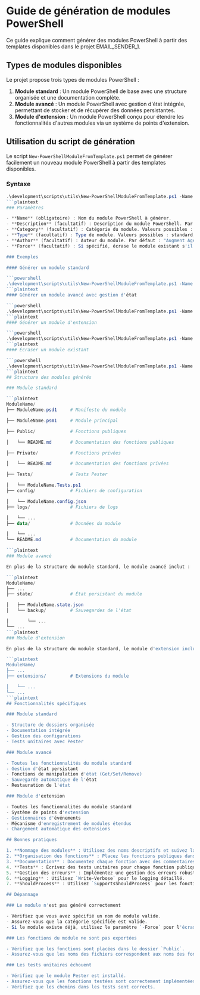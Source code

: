 # Guide de génération de modules PowerShell

Ce guide explique comment générer des modules PowerShell à partir des templates disponibles dans le projet EMAIL_SENDER_1.

## Types de modules disponibles

Le projet propose trois types de modules PowerShell :

1. **Module standard** : Un module PowerShell de base avec une structure organisée et une documentation complète.
2. **Module avancé** : Un module PowerShell avec gestion d'état intégrée, permettant de stocker et de récupérer des données persistantes.
3. **Module d'extension** : Un module PowerShell conçu pour étendre les fonctionnalités d'autres modules via un système de points d'extension.

## Utilisation du script de génération

Le script `New-PowerShellModuleFromTemplate.ps1` permet de générer facilement un nouveau module PowerShell à partir des templates disponibles.

### Syntaxe

```powershell
.\development\scripts\utils\New-PowerShellModuleFromTemplate.ps1 -Name <nom_du_module> -Description <description> -Category <catégorie> -Type <type> [-Author <auteur>] [-Force]
```plaintext
### Paramètres

- **Name** (obligatoire) : Nom du module PowerShell à générer.
- **Description** (facultatif) : Description du module PowerShell. Par défaut : "Module PowerShell".
- **Category** (facultatif) : Catégorie du module. Valeurs possibles : core, utils, analysis, reporting, integration, maintenance, testing, documentation, optimization. Par défaut : "core".
- **Type** (facultatif) : Type de module. Valeurs possibles : standard, advanced, extension. Par défaut : "standard".
- **Author** (facultatif) : Auteur du module. Par défaut : "Augment Agent".
- **Force** (facultatif) : Si spécifié, écrase le module existant s'il existe déjà.

### Exemples

#### Générer un module standard

```powershell
.\development\scripts\utils\New-PowerShellModuleFromTemplate.ps1 -Name "ConfigManager" -Description "Module de gestion de configuration" -Category "core" -Type "standard"
```plaintext
#### Générer un module avancé avec gestion d'état

```powershell
.\development\scripts\utils\New-PowerShellModuleFromTemplate.ps1 -Name "StateManager" -Description "Module de gestion d'état" -Category "utils" -Type "advanced"
```plaintext
#### Générer un module d'extension

```powershell
.\development\scripts\utils\New-PowerShellModuleFromTemplate.ps1 -Name "ExtensionManager" -Description "Module d'extension" -Category "integration" -Type "extension"
```plaintext
#### Écraser un module existant

```powershell
.\development\scripts\utils\New-PowerShellModuleFromTemplate.ps1 -Name "ConfigManager" -Description "Module de gestion de configuration amélioré" -Category "core" -Type "standard" -Force
```plaintext
## Structure des modules générés

### Module standard

```plaintext
ModuleName/
├── ModuleName.psd1     # Manifeste du module

├── ModuleName.psm1     # Module principal

├── Public/             # Fonctions publiques

│   └── README.md       # Documentation des fonctions publiques

├── Private/            # Fonctions privées

│   └── README.md       # Documentation des fonctions privées

├── Tests/              # Tests Pester

│   └── ModuleName.Tests.ps1
├── config/             # Fichiers de configuration

│   └── ModuleName.config.json
├── logs/               # Fichiers de logs

│   └── ...
├── data/               # Données du module

│   └── ...
└── README.md           # Documentation du module

```plaintext
### Module avancé

En plus de la structure du module standard, le module avancé inclut :

```plaintext
ModuleName/
├── ...
├── state/              # État persistant du module

│   ├── ModuleName.state.json
│   └── backup/         # Sauvegardes de l'état

│       └── ...
└── ...
```plaintext
### Module d'extension

En plus de la structure du module standard, le module d'extension inclut :

```plaintext
ModuleName/
├── ...
├── extensions/         # Extensions du module

│   └── ...
└── ...
```plaintext
## Fonctionnalités spécifiques

### Module standard

- Structure de dossiers organisée
- Documentation intégrée
- Gestion des configurations
- Tests unitaires avec Pester

### Module avancé

- Toutes les fonctionnalités du module standard
- Gestion d'état persistant
- Fonctions de manipulation d'état (Get/Set/Remove)
- Sauvegarde automatique de l'état
- Restauration de l'état

### Module d'extension

- Toutes les fonctionnalités du module standard
- Système de points d'extension
- Gestionnaires d'événements
- Mécanisme d'enregistrement de modules étendus
- Chargement automatique des extensions

## Bonnes pratiques

1. **Nommage des modules** : Utilisez des noms descriptifs et suivez la convention PascalCase (ex: ConfigManager, StateManager).
2. **Organisation des fonctions** : Placez les fonctions publiques dans le dossier `Public` et les fonctions privées dans le dossier `Private`.
3. **Documentation** : Documentez chaque fonction avec des commentaires d'aide PowerShell.
4. **Tests** : Écrivez des tests unitaires pour chaque fonction publique.
5. **Gestion des erreurs** : Implémentez une gestion des erreurs robuste avec try/catch.
6. **Logging** : Utilisez `Write-Verbose` pour le logging détaillé.
7. **ShouldProcess** : Utilisez `SupportsShouldProcess` pour les fonctions qui modifient l'état du système.

## Dépannage

### Le module n'est pas généré correctement

- Vérifiez que vous avez spécifié un nom de module valide.
- Assurez-vous que la catégorie spécifiée est valide.
- Si le module existe déjà, utilisez le paramètre `-Force` pour l'écraser.

### Les fonctions du module ne sont pas exportées

- Vérifiez que les fonctions sont placées dans le dossier `Public`.
- Assurez-vous que les noms des fichiers correspondent aux noms des fonctions.

### Les tests unitaires échouent

- Vérifiez que le module Pester est installé.
- Assurez-vous que les fonctions testées sont correctement implémentées.
- Vérifiez que les chemins dans les tests sont corrects.
